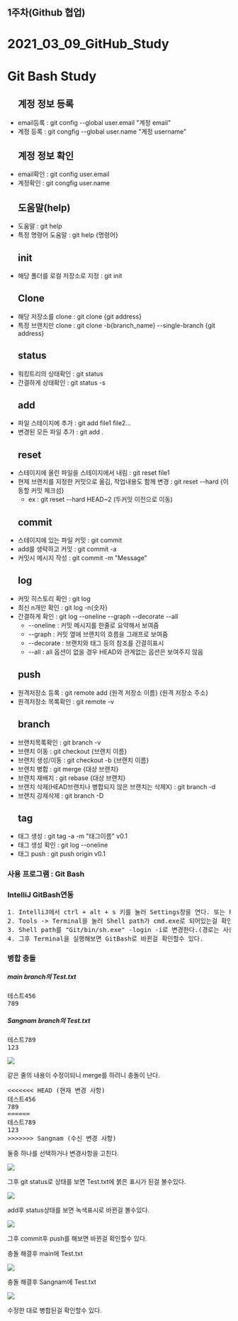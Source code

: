 ## 1주차(Github 협업)

# 2021_03_09_GitHub_Study
<h1>Git Bash Study</h1>
<ul><h2>계정 정보 등록</h2>
	<li>email등록 : git config --global user.email "계정 email"</li>
	<li>계정 등록 : git congfig --global user.name "계정 username"</li>
</ul>
<ul><h2>계정 정보 확인</h2>
	<li>email확인 : git config user.email</li>
	<li>계정확인 : git congfig user.name</li>
</ul>
<ul><h2>도움말(help)</h2>
	<li>도움말 : git help</li>
	<li>특정 명령어 도움말 : git help {명령어}</li>
</ul>
<ul><h2>init</h2>
	<li>해당 폴더를 로컬 저장소로 지정 : git init</li>
</ul>
<ul><h2>Clone</h2>
	<li>해당 저장소를 clone : git clone {git address}</li>
	<li>특정 브랜치만 clone : git clone -b{branch_name} --single-branch {git address}</li>
</ul>
<ul><h2>status</h2>
	<li>워킹트리의 상태확인 : git status</li>
	<li>간결하게 상태확인 : git status -s</li>
</ul>
<ul><h2>add</h2>
	<li>파일 스테이지에 추가 : git add file1 file2...</li>
	<li>변경된 모든 파일 추가 : git add .</li>
</ul>
<ul><h2>reset</h2>
	<li>스테이지에 올린 파일을 스테이지에서 내림 : git reset file1</li>
	<li>현제 브랜치를 지정한 커밋으로 옮김, 작업내용도 함께 변경 : git reset --hard {이동할 커밋 체크섬}
		<ul>
			<li>ex : git reset --hard HEAD~2 (두커밋 이전으로 이동) </li>
		</ul>
	</li>
</ul>
<ul><h2>commit</h2>
	<li>스테이지에 있는 파일 커밋 : git commit</li>
	<li>add를 생략하고 커밋 : git commit -a</li>
	<li>커밋시 메시지 작성 : git commit -m "Message"</li>
</ul>
<ul><h2>log</h2>
	<li>커밋 히스토리 확인 : git log</li>
	<li>최신 n개만 확인 : git log -n{숫자}</li>
	<li>간결하게 확인 : git log --oneline --graph --decorate --all
		<ul>
			<li>--oneline : 커밋 메시지를 한줄로 요약해서 보여줌</li>
			<li>--graph : 커밋 옆애 브랜치의 흐름을 그래프로 보여줌</li>
			<li>--decorate : 브랜치와 태그 등의 참조를 간결히표시</li>
			<li>--all : all 옵션이 없을 경우 HEAD와 관계없는 옵션은 보여주지 않음</li>
		</ul>
	</li>
</ul>
<ul><h2>push</h2>
	<li>원격저장소 등록 : git remote add {원격 저장소 이름} {원격 저장소 주소}</li>
	<li>원격저장소 목록확인 : git remote -v</li>
</ul>
<ul><h2>branch</h2>
	<li>브랜치목록확인 : git branch -v</li>
	<li>브랜치 이동 : git checkout {브랜치 이름}</li>
	<li>브랜치 생성/이동 : git checkout -b {브랜치 이름}</li>
	<li>브랜치 병합 : git merge {대상 브랜치}</li>
	<li>브랜치 재배치 : git rebase {대상 브랜치}</li>
	<li>브랜치 삭제(HEAD브랜치나 병합되지 않은 브랜치는 삭제X) : git branch -d</li>
	<li>브랜치 강제삭제 : git branch -D</li>
</ul>
<ul><h2>tag</h2>
	<li>태그 생성 : git tag -a -m "태그이름" v0.1</li>
	<li>태그 생성 확인 : git log --oneline</li>
	<li>태그 push : git push origin v0.1</li>
</ul>

<h3>사용 프로그램 : Git Bash</h3>
<h3>IntelliJ GitBash연동</h3>
<pre>
1. IntelliJ에서 ctrl + alt + s 키를 눌러 Settings창을 연다. 또는 File에 Settings를 찾아 연다.
2. Tools -> Terminal을 눌러 Shell path가 cmd.exe로 되어있는걸 확인 할수 있음.
3. Shell path를 "Git/bin/sh.exe" -login -i로 변경한다.(경로는 사용자마다 다를 수 있음)
4. 그후 Terminal을 실행해보면 GitBash로 바뀐걸 확인할수 있다.
</pre>
<h3>병합 충돌</h3>
<h5>main branch의 Test.txt</h5>
<pre>
테스트456
789
</pre>
<h5>Sangnam branch의 Test.txt</h5>
<pre>
테스트789
123
</pre>
<img src="https://user-images.githubusercontent.com/76415175/110462159-ac4cad00-8113-11eb-95eb-48097e1fcd06.PNG">
<p>같은 줄의 내용이 수정이되니 merge를 하려니 충돌이 난다.</p>
<pre>
<<<<<<< HEAD (현재 변경 사항)
테스트456
789
======
테스트789
123
>>>>>>> Sangnam (수신 변경 사항)
</pre>
<p>둘중 하나를 선택하거나 변경사항을 고친다.</p>
<img src="https://user-images.githubusercontent.com/76415175/110462163-ace54380-8113-11eb-816c-626b045e090a.PNG">
<p>그후 git status로 상태를 보면 Test.txt에 붉은 표시가 된걸 볼수있다.</p>
<img src="https://user-images.githubusercontent.com/76415175/110462165-ace54380-8113-11eb-96d1-fb5f8ce261c9.PNG">
<p>add후 status상태를 보면 녹색표시로 바뀐걸 볼수있다.</p>
<img src="https://user-images.githubusercontent.com/76415175/110462153-ab1b8000-8113-11eb-9cf4-a55e7ae01e2f.PNG">
<p>그후 commit후 push를 해보면 바뀐걸 확인할수 있다.</p>
<p>충돌 해결후 main에 Test.txt</p>
<img src="https://user-images.githubusercontent.com/76415175/110462155-abb41680-8113-11eb-8d32-ddf5f09d6091.PNG">
<p>충돌 해결후 Sangnam에 Test.txt</p>
<img src="https://user-images.githubusercontent.com/76415175/110462157-ac4cad00-8113-11eb-8799-58639c5814e3.PNG">
<p>수정한 대로 병합된걸 확인할수 있다.</p>
